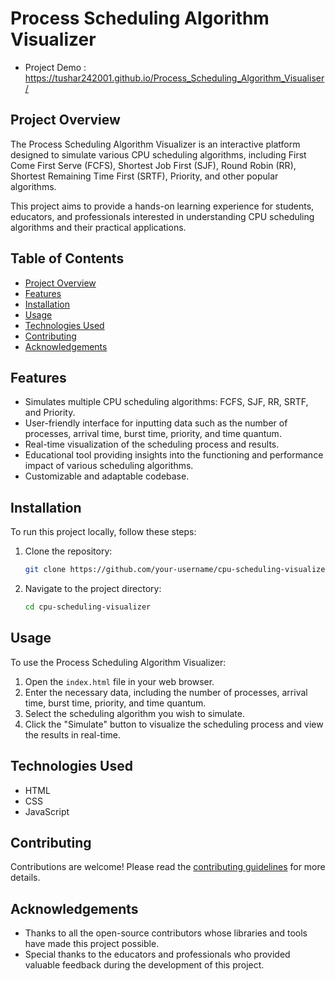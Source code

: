 
# Process Scheduling Algorithm Visualizer

- Project Demo : https://tushar242001.github.io/Process_Scheduling_Algorithm_Visualiser/
  
## Project Overview
The Process Scheduling Algorithm Visualizer is an interactive platform designed to simulate various CPU scheduling algorithms, including First Come First Serve (FCFS), Shortest Job First (SJF), Round Robin (RR), Shortest Remaining Time First (SRTF), Priority, and other popular algorithms. 

This project aims to provide a hands-on learning experience for students, educators, and professionals interested in understanding CPU scheduling algorithms and their practical applications.

## Table of Contents
- [Project Overview](#project-overview)
- [Features](#features)
- [Installation](#installation)
- [Usage](#usage)
- [Technologies Used](#technologies-used)
- [Contributing](#contributing)
- [Acknowledgements](#acknowledgements)

## Features
- Simulates multiple CPU scheduling algorithms: FCFS, SJF, RR, SRTF, and Priority.
- User-friendly interface for inputting data such as the number of processes, arrival time, burst time, priority, and time quantum.
- Real-time visualization of the scheduling process and results.
- Educational tool providing insights into the functioning and performance impact of various scheduling algorithms.
- Customizable and adaptable codebase.

## Installation
To run this project locally, follow these steps:

1. Clone the repository:
    ```bash
    git clone https://github.com/your-username/cpu-scheduling-visualizer.git
    ```
2. Navigate to the project directory:
    ```bash
    cd cpu-scheduling-visualizer
    ```

## Usage
To use the Process Scheduling Algorithm Visualizer:

1. Open the `index.html` file in your web browser.
2. Enter the necessary data, including the number of processes, arrival time, burst time, priority, and time quantum.
3. Select the scheduling algorithm you wish to simulate.
4. Click the "Simulate" button to visualize the scheduling process and view the results in real-time.

## Technologies Used
- HTML
- CSS
- JavaScript

## Contributing
Contributions are welcome! Please read the [contributing guidelines](CONTRIBUTING.md) for more details.

## Acknowledgements
- Thanks to all the open-source contributors whose libraries and tools have made this project possible.
- Special thanks to the educators and professionals who provided valuable feedback during the development of this project.


